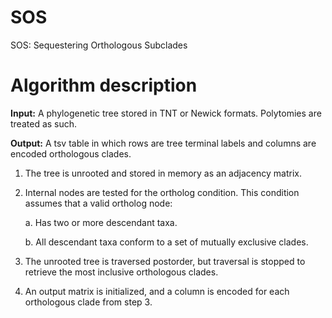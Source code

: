 # SOS
SOS: Sequestering Orthologous Subclades

# Algorithm description

**Input:** A phylogenetic tree stored in TNT or Newick formats. Polytomies are treated as such. 

**Output:** A tsv table in which rows are tree terminal labels and columns are encoded orthologous clades.

1. The tree is unrooted and stored in memory as an adjacency matrix.

2. Internal nodes are tested for the ortholog condition. This condition assumes that a valid ortholog node:

	a. Has two or more descendant taxa.

	b. All descendant taxa conform to a set of mutually exclusive clades.

3. The unrooted tree is traversed postorder, but traversal is stopped to retrieve the most inclusive orthologous clades.

4. An output matrix is initialized, and a column is encoded for each orthologous clade from step 3.
